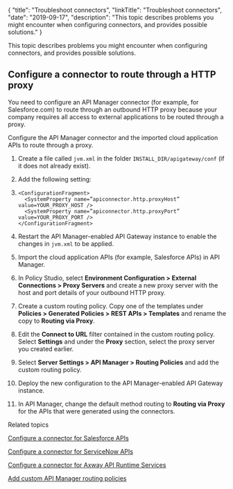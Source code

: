 {
"title": "Troubleshoot connectors",
"linkTitle": "Troubleshoot connectors",
"date": "2019-09-17",
"description": "This topic describes problems you might encounter when configuring connectors, and provides possible solutions."
}
﻿

This topic describes problems you might encounter when configuring connectors, and provides possible solutions.

Configure a connector to route through a HTTP proxy
---------------------------------------------------

You need to configure an API Manager connector (for example, for Salesforce.com) to route through an outbound HTTP proxy because your company requires all access to external applications to be routed through a proxy.

Configure the API Manager connector and the imported cloud application APIs to route through a proxy.

1.  Create a file called `jvm.xml` in the folder `INSTALL_DIR/apigateway/conf` (if it does not already exist).
2.  Add the following setting:
3.  ``` {space="preserve"}
    <ConfigurationFragment>
      <SystemProperty name=”apiconnector.http.proxyHost” value=YOUR_PROXY_HOST />
      <SystemProperty name=”apiconnector.http.proxyPort” value=YOUR_PROXY_PORT />
    </ConfigurationFragment>
    ```

4.  Restart the API Manager-enabled API Gateway instance to enable the changes in `jvm.xml` to be applied.
5.  Import the cloud application APIs (for example, Salesforce APIs) in API Manager.
6.  In Policy Studio, select **Environment Configuration > External Connections > Proxy Servers** and create a new proxy server with the host and port details of your outbound HTTP proxy.
7.  Create a custom routing policy. Copy one of the templates under **Policies > Generated Policies > REST APIs > Templates** and rename the copy to **Routing via Proxy**.
8.  Edit the **Connect to URL** filter contained in the custom routing policy. Select **Settings** and under the **Proxy** section, select the proxy server you created earlier.
9.  Select **Server Settings > API Manager > Routing Policies** and add the custom routing policy.
10. Deploy the new configuration to the API Manager-enabled API Gateway instance.
11. In API Manager, change the default method routing to **Routing via Proxy** for the APIs that were generated using the connectors.

Related topics

[Configure a connector for Salesforce APIs](api_mgmt_connector_salesforce.htm)

[Configure a connector for ServiceNow APIs](api_mgmt_connector_servicenow.htm)

[Configure a connector for Axway API Runtime Services](api_mgmt_connector_api_builder.htm)

[Add custom API Manager routing policies](api_mgmt_custom_routing_policies.htm)
